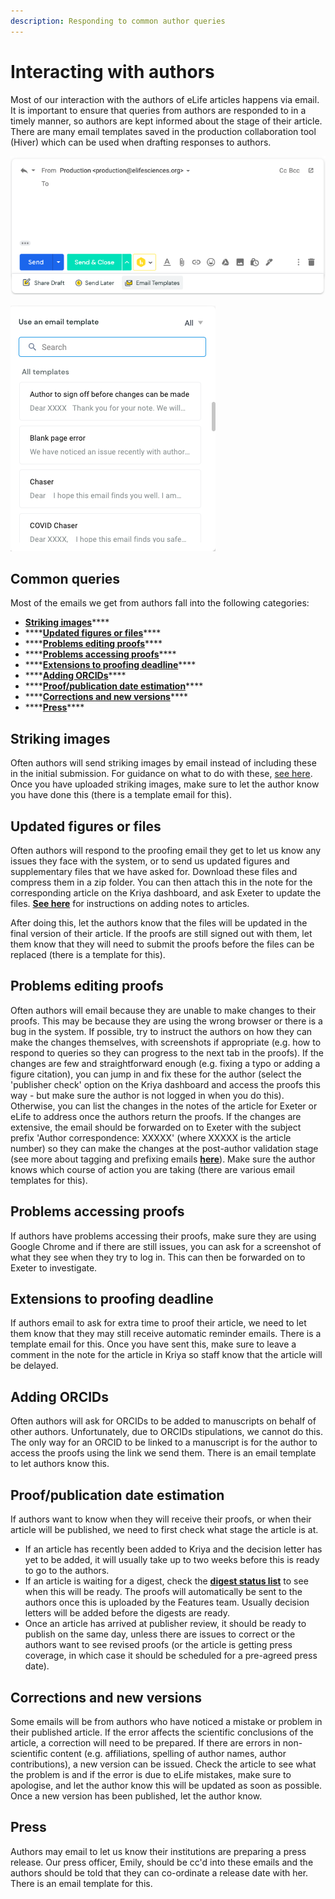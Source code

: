 ```yaml
---
description: Responding to common author queries
---
```


# Interacting with authors

Most of our interaction with the authors of eLife articles happens via email. It is important to ensure that queries from authors are responded to in a timely manner, so authors are kept informed about the stage of their article. There are many email templates saved in the production collaboration tool \(Hiver\) which can be used when drafting responses to authors. 

![](../.gitbook/assets/screenshot-2020-06-17-at-16.28.43.png)

![](../.gitbook/assets/screenshot-2020-06-17-at-16.29.04.png)

## Common queries 

Most of the emails we get from authors fall into the following categories:

* [**Striking images**](interacting-with-authors.md#striking-images)\*\*\*\*
* \*\*\*\*[**Updated figures or files**](interacting-with-authors.md#updated-figures-or-files)\*\*\*\*
* \*\*\*\*[**Problems editing proofs**](interacting-with-authors.md#problems-editing-proofs)\*\*\*\*
* \*\*\*\*[**Problems accessing proofs**](interacting-with-authors.md#problems-accessing-proofs)\*\*\*\*
* \*\*\*\*[**Extensions to proofing deadline**](interacting-with-authors.md#extensions-to-proofing-deadline)\*\*\*\*
* \*\*\*\*[**Adding ORCIDs**](interacting-with-authors.md#adding-orcids)\*\*\*\*
* \*\*\*\*[**Proof/publication date estimation**](interacting-with-authors.md#proof-publication-date-estimation)\*\*\*\*
* \*\*\*\*[**Corrections and new versions**](interacting-with-authors.md#corrections-and-new-versions)\*\*\*\*
* \*\*\*\*[**Press**](interacting-with-authors.md#press)\*\*\*\*

## Striking images

Often authors will send striking images by email instead of including these in the initial submission. For guidance on what to do with these, [see here](striking-images.md). Once you have uploaded striking images, make sure to let the author know you have done this \(there is a template email for this\). 

## Updated figures or files

Often authors will respond to the proofing email they get to let us know any issues they face with the system, or to send us updated figures and supplementary files that we have asked for. Download these files and compress them in a zip folder. You can then attach this in the note for the corresponding article on the Kriya dashboard, and ask Exeter to update the files. [**See here**](kriya-1.md#adding-notes) for instructions on adding notes to articles. 

After doing this, let the authors know that the files will be updated in the final version of their article. If the proofs are still signed out with them, let them know that they will need to submit the proofs before the files can be replaced \(there is a template for this\). 

## Problems editing proofs

Often authors will email because they are unable to make changes to their proofs. This may be because they are using the wrong browser or there is a bug in the system. If possible, try to instruct the authors on how they can make the changes themselves, with screenshots if appropriate \(e.g. how to respond to queries so they can progress to the next tab in the proofs\). If the changes are few and straightforward enough \(e.g. fixing a typo or adding a figure citation\), you can jump in and fix these for the author \(select the 'publisher check' option on the Kriya dashboard and access the proofs this way - but make sure the author is not logged in when you do this\). Otherwise, you can list the changes in the notes of the article for Exeter or eLife to address once the authors return the proofs. If the changes are extensive, the email should be forwarded on to Exeter with the subject prefix 'Author correspondence: XXXXX' \(where XXXXX is the article number\) so they can make the changes at the post-author validation stage \(see more about tagging and prefixing emails [**here**](managing-the-production-inbox.md#tags-and-prefixes)\). Make sure the author knows which course of action you are taking \(there are various email templates for this\). 

## Problems accessing proofs

If authors have problems accessing their proofs, make sure they are using Google Chrome and if there are still issues, you can ask for a screenshot of what they see when they try to log in. This can then be forwarded on to Exeter to investigate. 

## Extensions to proofing deadline

If authors email to ask for extra time to proof their article, we need to let them know that they may still receive automatic reminder emails. There is a template email for this. Once you have sent this, make sure to leave a comment in the note for the article in Kriya so staff know that the article will be delayed. 

## Adding ORCIDs

Often authors will ask for ORCIDs to be added to manuscripts on behalf of other authors. Unfortunately, due to ORCIDs stipulations, we cannot do this. The only way for an ORCID to be linked to a manuscript is for the author to access the proofs using the link we send them. There is an email template to let authors know this. 

## Proof/publication date estimation

If authors want to know when they will receive their proofs, or when their article will be published, we need to first check what stage the article is at. 

* If an article has recently been added to Kriya and the decision letter has yet to be added, it will usually take up to two weeks before this is ready to go to the authors. 
* If an article is waiting for a digest, check the [**digest status list**](https://docs.google.com/spreadsheets/d/17Llag-aEnbuARu5ORDJFki4K73xzy1fz2B2XG_QHQPI/edit#gid=1376331906) to see when this will be ready. The proofs will automatically be sent to the authors once this is uploaded by the Features team. Usually decision letters will be added before the digests are ready.
* Once an article has arrived at publisher review, it should be ready to publish on the same day, unless there are issues to correct or the authors want to see revised proofs \(or the article is getting press coverage, in which case it should be scheduled for a pre-agreed press date\).

## Corrections and new versions

Some emails will be from authors who have noticed a mistake or problem in their published article. If the error affects the scientific conclusions of the article, a correction will need to be prepared. If there are errors in non-scientific content \(e.g.  affiliations, spelling of author names, author contributions\), a new version can be issued. Check the article to see what the problem is and if the error is due to eLife mistakes, make sure to apologise, and let the author know this will be updated as soon as possible. Once a new version has been published, let the author know.

## Press

Authors may email to let us know their institutions are preparing a press release. Our press officer, Emily, should be cc'd into these emails and the authors should be told that they can co-ordinate a release date with her. There is an email template for this. 



